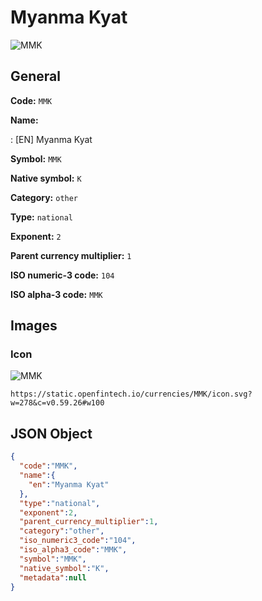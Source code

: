 
# Myanma Kyat 
![MMK](https://static.openfintech.io/currencies/MMK/icon.svg?w=278&c=v0.59.26#w100)  

## General 
 
**Code:** `MMK` 
 
**Name:** 
 
:	[EN] Myanma Kyat 
 
**Symbol:** `MMK` 
 
**Native symbol:** `K` 
 
**Category:** `other` 
 
**Type:** `national` 
 
**Exponent:** `2` 
 
**Parent currency multiplier:** `1` 
 
**ISO numeric-3 code:** `104` 
 
**ISO alpha-3 code:** `MMK` 
 

## Images 

### Icon 
 
![MMK](https://static.openfintech.io/currencies/MMK/icon.svg?w=278&c=v0.59.26#w100)  

```
https://static.openfintech.io/currencies/MMK/icon.svg?w=278&c=v0.59.26#w100
```  

## JSON Object 

```json
{
  "code":"MMK",
  "name":{
    "en":"Myanma Kyat"
  },
  "type":"national",
  "exponent":2,
  "parent_currency_multiplier":1,
  "category":"other",
  "iso_numeric3_code":"104",
  "iso_alpha3_code":"MMK",
  "symbol":"MMK",
  "native_symbol":"K",
  "metadata":null
}
```  
